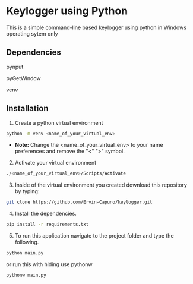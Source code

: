 # Keylogger using Python

This is a simple command-line based keylogger using python in Windows operating sytem only

## Dependencies
pynput

pyGetWindow

venv

## Installation
1. Create a python virtual environment
```bash
python -m venv <name_of_your_virtual_env>
```

- **Note:** Change the <name_of_your_virtual_env> to your name preferences and remove the "<" ">" symbol.

2. Activate your virtual environment
```bash
./<name_of_your_virtual_env>/Scripts/Activate
```

3. Inside of the virtual environment you created download this repository by typing:
```bash
git clone https://github.com/Ervin-Capuno/keylogger.git
```

4. Install the dependencies. 
```bash
pip install -r requirements.txt
```

5. To run this application navigate to the project folder and type the following.
```bash 
python main.py
```

or run this with hiding use pythonw
```bash 
pythonw main.py
```


